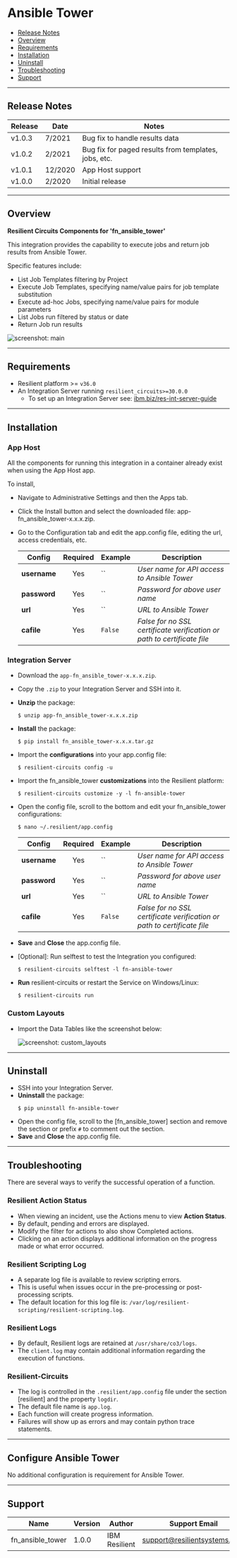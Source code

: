 <!--
  This Install README.md is generated by running:
  "resilient-sdk docgen -p fn_ansible_tower --only-install-guide"

  It is best edited using a Text Editor with a Markdown Previewer. VS Code
  is a good example. Checkout https://guides.github.com/features/mastering-markdown/
  for tips on writing with Markdown

  If you make manual edits and run docgen again, a .bak file will be created

  Store any screenshots in the "doc/screenshots" directory and reference them like:
  ![screenshot: screenshot_1](./doc/screenshots/screenshot_1.png)
-->

# Ansible Tower

- [Release Notes](#release-notes)
- [Overview](#overview)
- [Requirements](#requirements)
- [Installation](#installation)
- [Uninstall](#uninstall)
- [Troubleshooting](#troubleshooting)
- [Support](#support)

---

## Release Notes
<!--
  Specify all changes in this release. Do not remove the release
  notes of a previous release
-->
| Release | Date | Notes |
| ------- | ---- | ----- |
| v1.0.3  | 7/2021 | Bug fix to handle results data |
| v1.0.2  | 2/2021 | Bug fix for paged results from templates, jobs, etc. |
| v1.0.1  | 12/2020 | App Host support |
| v1.0.0  | 2/2020 | Initial release |

---

## Overview
<!--
  Provide a high-level description of the function itself and its remote software or application.
  The text below is parsed from the "description" and "long_description" attributes in the setup.py file
-->
**Resilient Circuits Components for 'fn_ansible_tower'**

This integration provides the capability to execute jobs and return job results from Ansible Tower.

Specific features include:

* List Job Templates filtering by Project
* Execute Job Templates, specifying name/value pairs for job template substitution
* Execute ad-hoc Jobs, specifying name/value pairs for module parameters
* List Jobs run filtered by status or date
* Return Job run results


 ![screenshot: main](./doc/screenshots/main.png)


---

## Requirements
<!--
  List any Requirements
-->
* Resilient platform >= `v36.0`
* An Integration Server running `resilient_circuits>=30.0.0`
  * To set up an Integration Server see: [ibm.biz/res-int-server-guide](https://ibm.biz/res-int-server-guide)

---

## Installation
### App Host
All the components for running this integration in a container already exist when using the App Host app.

To install,

* Navigate to Administrative Settings and then the Apps tab.
* Click the Install button and select the downloaded file: app-fn_ansible_tower-x.x.x.zip.
* Go to the Configuration tab and edit the app.config file, editing the url, access credentials, etc.

  | Config | Required | Example | Description |
  | ------ | :------: | ------- | ----------- |
  | **username** | Yes | `` | *User name for API access to Ansible Tower* |
  | **password** | Yes | `` | *Password for above user name* |
  | **url** | Yes | `` | *URL to Ansible Tower* |
  | **cafile** | Yes | `False` | *False for no SSL certificate verification or path to certificate file* |


### Integration Server
* Download the `app-fn_ansible_tower-x.x.x.zip`.
* Copy the `.zip` to your Integration Server and SSH into it.
* **Unzip** the package:
  ```
  $ unzip app-fn_ansible_tower-x.x.x.zip
  ```
* **Install** the package:
  ```
  $ pip install fn_ansible_tower-x.x.x.tar.gz
  ```
* Import the **configurations** into your app.config file:
  ```
  $ resilient-circuits config -u
  ```
* Import the fn_ansible_tower **customizations** into the Resilient platform:
  ```
  $ resilient-circuits customize -y -l fn-ansible-tower
  ```
* Open the config file, scroll to the bottom and edit your fn_ansible_tower configurations:
  ```
  $ nano ~/.resilient/app.config
  ```
  | Config | Required | Example | Description |
  | ------ | :------: | ------- | ----------- |
  | **username** | Yes | `` | *User name for API access to Ansible Tower* |
  | **password** | Yes | `` | *Password for above user name* |
  | **url** | Yes | `` | *URL to Ansible Tower* |
  | **cafile** | Yes | `False` | *False for no SSL certificate verification or path to certificate file* |

* **Save** and **Close** the app.config file.
* [Optional]: Run selftest to test the Integration you configured:
  ```
  $ resilient-circuits selftest -l fn-ansible-tower
  ```
* **Run** resilient-circuits or restart the Service on Windows/Linux:
  ```
  $ resilient-circuits run
  ```

### Custom Layouts
<!--
  Use this section to provide guidance on where the user should add any custom fields and data tables.
  You may wish to recommend a new incident tab.
  You should save a screenshot "custom_layouts.png" in the doc/screenshots directory and reference it here
-->
* Import the Data Tables like the screenshot below:

  ![screenshot: custom_layouts](./doc/screenshots/custom_layouts.png)

---

## Uninstall
* SSH into your Integration Server.
* **Uninstall** the package:
  ```
  $ pip uninstall fn-ansible-tower
  ```
* Open the config file, scroll to the [fn_ansible_tower] section and remove the section or prefix `#` to comment out the section.
* **Save** and **Close** the app.config file.

---

## Troubleshooting
There are several ways to verify the successful operation of a function.

### Resilient Action Status
* When viewing an incident, use the Actions menu to view **Action Status**.
* By default, pending and errors are displayed.
* Modify the filter for actions to also show Completed actions.
* Clicking on an action displays additional information on the progress made or what error occurred.

### Resilient Scripting Log
* A separate log file is available to review scripting errors.
* This is useful when issues occur in the pre-processing or post-processing scripts.
* The default location for this log file is: `/var/log/resilient-scripting/resilient-scripting.log`.

### Resilient Logs
* By default, Resilient logs are retained at `/usr/share/co3/logs`.
* The `client.log` may contain additional information regarding the execution of functions.

### Resilient-Circuits
* The log is controlled in the `.resilient/app.config` file under the section [resilient] and the property `logdir`.
* The default file name is `app.log`.
* Each function will create progress information.
* Failures will show up as errors and may contain python trace statements.

---

<!--
  If necessary, use this section to describe how to configure your security application to work with the integration.
  Delete this section if the user does not need to perform any configuration procedures on your product.
-->
## Configure Ansible Tower

No additional configuration is requirement for Ansible Tower.

---

## Support
| Name | Version | Author | Support Email |
| ---- | ------- | ------ | ----------- |
| fn_ansible_tower | 1.0.0 | IBM Resilient | support@resilientsystems.com |
